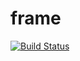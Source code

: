 frame
=====

[![Build Status](https://travis-ci.org/sokanu/frame.svg?branch=master)](https://travis-ci.org/sokanu/frame)
